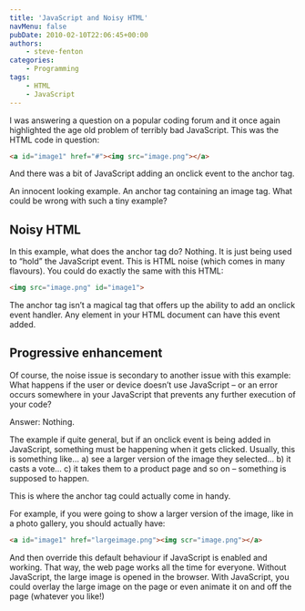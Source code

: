```yaml
---
title: 'JavaScript and Noisy HTML'
navMenu: false
pubDate: 2010-02-10T22:06:45+00:00
authors:
    - steve-fenton
categories:
    - Programming
tags:
    - HTML
    - JavaScript
---
```


I was answering a question on a popular coding forum and it once again highlighted the age old problem of terribly bad JavaScript. This was the HTML code in question:

```html
<a id="image1" href="#"><img src="image.png"></a>
```

And there was a bit of JavaScript adding an onclick event to the anchor tag.

An innocent looking example. An anchor tag containing an image tag. What could be wrong with such a tiny example?

## Noisy HTML

In this example, what does the anchor tag do? Nothing. It is just being used to “hold” the JavaScript event. This is HTML noise (which comes in many flavours). You could do exactly the same with this HTML:

```html
<img src="image.png" id="image1">
```

The anchor tag isn’t a magical tag that offers up the ability to add an onclick event handler. Any element in your HTML document can have this event added.

## Progressive enhancement

Of course, the noise issue is secondary to another issue with this example: What happens if the user or device doesn’t use JavaScript – or an error occurs somewhere in your JavaScript that prevents any further execution of your code?

Answer: Nothing.

The example if quite general, but if an onclick event is being added in JavaScript, something must be happening when it gets clicked. Usually, this is something like… a) see a larger version of the image they selected… b) it casts a vote… c) it takes them to a product page and so on – something is supposed to happen.

This is where the anchor tag could actually come in handy.

For example, if you were going to show a larger version of the image, like in a photo gallery, you should actually have:

```html
<a id="image1" href="largeimage.png"><img scr="image.png"></a>
```

And then override this default behaviour if JavaScript is enabled and working. That way, the web page works all the time for everyone. Without JavaScript, the large image is opened in the browser. With JavaScript, you could overlay the large image on the page or even animate it on and off the page (whatever you like!)